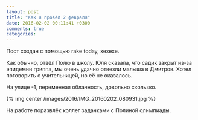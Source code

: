 ```yaml
---
layout: post
title: "Как я провёл 2 февраля"
date: 2016-02-02 00:11:41 +0300
comments: true
categories: 
---
```

Пост создан с помощью rake today, хехехе.

Как обычно, отвёл Полю в школу. Юля сказала, что садик закрыт из-за эпидемии гриппа, мы очень удачно отвезли малыша в Дмитров. Хотел поговорить с учительницей, но её не оказалось.

На улице -1, переменная облачность, довольно скользко.

{% img center /images/2016/IMG_20160202_080931.jpg %}

На работе поразвлёк коллег задачками с Полиной олимпиады.